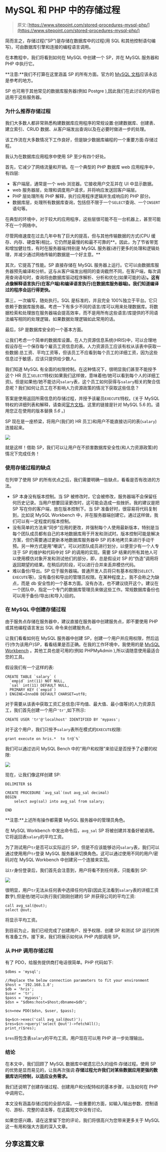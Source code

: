 # MySQL 和 PHP 中的存储过程

> 原文:[https://www.sitepoint.com/stored-procedures-mysql-php/](https://www.sitepoint.com/stored-procedures-mysql-php/)

简而言之，存储过程(“SP”)是存储在数据库中的过程(用 SQL 和其他控制语句编写)，可由数据库引擎和连接的编程语言调用。

在本教程中，我们将看到如何在 MySQL 中创建一个 SP，并在 MySQL 服务器和 PHP 中执行它。

**注意:**我们不打算在这里涵盖 SP 的所有方面。官方的 [MySQL 文档](http://dev.mysql.com/doc/refman/5.7/en/create-procedure.html)应该永远是参考的地方。

SP 也可用于其他常见的数据库服务器(例如 Postgre ),因此我们在此讨论的内容也适用于这些服务器。

### 为什么推荐存储过程

我们大多数人都非常熟悉构建数据库应用程序的常规设置:创建数据库、创建表、建立索引、CRUD 数据、从客户端发出查询以及在必要时做进一步的处理。

该工作流在大多数情况下工作良好，但是缺少数据库编程的一个重要方面:存储过程。

我认为在数据库应用程序中使用 SP 至少有四个好处。

首先，它减少了网络流量和开销。在一个典型的 PHP 数据库 web 应用程序中，有四层:

*   客户端层，通常是一个 web 浏览器。它接收用户交互并在 UI 中显示数据。
*   web 服务器层，处理和调度用户请求，并将响应发送回客户端层。
*   PHP 层处理所有 PHP 解释，执行应用程序逻辑并生成响应的 PHP 部分。
*   数据库层，处理所有数据库查询，包括但不限于一个`SELECT`查询、一个`INSERT`语句等。

在典型的环境中，对于较大的应用程序，这些层很可能不在一台机器上，甚至可能不在一个网络中。

尽管网络速度在过去几年中有了巨大的提高，但与其他传输数据的方式(CPU 缓存、内存、硬盘等)相比，它仍然是最慢的和最不可靠的**。因此，为了节省带宽和增加健壮性，有时在服务器端(特别是 MySQL 服务器)进行更多的处理和逻辑处理，并减少通过网络传输的数据是一个好主意。**

其次，它提高了性能。SP 直接存储在 MySQL 服务器上运行。它可以由数据库服务器预先编译和分析。这与从客户端发出相同的查询截然不同，在客户端，每次调用查询语句时，查询将由数据库驱动程序解析、分析和优化(如果可能的话)**。这有点像解释语言执行(在客户端)和编译语言执行(在数据库服务器端)。我们知道编译过的程序会运行得更快。**

第三，一次编写，随处执行。SQL 是标准的，并且完全 100%独立于平台。它只依赖于数据库服务器。考虑一下有多少不同的语言/库可以用来处理数据库。将数据检索和处理放在服务器端会提高效率，而不是用所有这些语言/库提供的不同语法编写相同的处理逻辑，如果数据处理逻辑如此常用的话。

最后，SP 是数据库安全的一个基本方面。

让我们考虑一个简单的数据库设置。在人力资源信息系统(HRIS)中，可以合理地假设存在一个保存每个雇员工资信息的表。人力资源员工应该有权从该表中获取一些数据:总工资、平均工资等，但该员工不应看到每个员工的详细工资，因为这些信息过于敏感，应该只提供给少数人。

我们知道 MySQL 有全面的权限控制。在这种情况下，很明显我们甚至不能授予这个 HR 员工`SELECT`特权(如果我们这样做，意味着他/她可以看到每个人的详细工资)。但是如果他/她不能访问`salary`表，这个员工如何获得与`salary`相关的聚合信息呢？我们如何让员工在不影响人力资源政策的情况下获取这些信息？

答案是使用返回所需信息的存储过程，并授予该雇员`EXECUTE`特权。(关于 MySQL 特权的详细列表和解释，请查阅[官方文档](http://dev.mysql.com/doc/refman/5.6/en/privileges-provided.html)。这里的链接是针对 MySQL 5.6 的。请用您正在使用的版本替换 *5.6* 。)

SP 现在是一座桥梁，将用户(我们的 HR 员工)和用户不能直接访问的表(`salary`)连接起来。

![](../Images/3827b0883200b33329a17609a22f19e5.png)

就是这样！借助 SP，我们可以让用户在不损害数据库安全性(和人力资源政策)的情况下完成任务！

### 使用存储过程的缺点

在列举了使用 SP 的所有优点之后，我们需要明确一些缺点，看看是否有改进的方法。

*   SP 本身没有版本控制。当 SP 被修改时，它会被修改，服务器端不会保留任何历史记录。当用户想要回滚更改时，这可能会造成一些挫折。我的建议是把 SP 写在你的客户端，放在版本控制下。当 SP 准备好时，很容易将代码复制到，比如说 MySQL Workbench 中，并在服务器端创建它。通过这样做，我们可以有一定程度的版本控制。
*   没有简单的方法来“同步”应用的更改，并强制每个人使用最新版本，特别是当每个团队成员都有自己的本地数据库用于开发和测试时。版本控制可能是解决方案，但仍需要通过更新本地数据库服务器中 SP 的本地拷贝来进行手动干预。另一种方式是用“嘲讽”。可以对团队成员进行划分，以便至少有一个人专注于 SP 的维护和代码中对 SP 的调用的实现。需要 SP 结果的所有其他人可以使用模仿对象开发和测试他们的部分，即，总是假设对 SP 的“伪造”调用将返回期望的结果。在稍后的阶段，可以进行合并来丢弃模仿代码。
*   难以备份/导出。SP 位于服务器端。普通开发人员将只有基本权限(`SELECT`、`EXECUTE`等)，没有备份和导出的管理员权限。在某种程度上，我不会称之为缺点，而是 db 安全性的一个基本方面。没有办法，也不建议绕开这个。建议在一个团队中，指定一个专门的数据库管理员来做这些工作。常规数据库备份也可以用于备份/导出(和导入)目的。

### 在 MySQL 中创建存储过程

由于服务点存储在服务器中，建议直接在服务器中创建服务点，即不要使用 PHP 或其他编程语言发出 SQL 命令来创建服务点。

让我们看看如何在 MySQL 服务器中创建 SP，创建一个用户并应用权限，然后运行(作为该用户)SP，看看结果是否正确。在我的工作环境中，我使用的是 [MySQL Workbench](http://dev.mysql.com/downloads/tools/workbench) 。其他工具也是可用的(例如 PHPMyAdmin ),所以请随意使用最适合您的工具。

假设我们有一个这样的表:

```
CREATE TABLE `salary` (
  `empid` int(11) NOT NULL,
  `sal` int(11) DEFAULT NULL,
  PRIMARY KEY (`empid`)
) ENGINE=InnoDB DEFAULT CHARSET=utf8;
```

对于需要从该表中获取工资汇总信息(平均值、最大值、最小值等)的人力资源员工，我们首先创建一个用户`'tr'`,如下所示:

```
CREATE USER 'tr'@'localhost' IDENTIFIED BY 'mypass';
```

对于这个用户，我们只授予`salary`表所在模式的`EXECUTE`权限:

```
grant execute on hris.*  to tr@`%`
```

我们可以通过访问 MySQL Bench 中的“用户和权限”来验证是否授予了必要的权限:

![](../Images/73ab32090d7bd3b76e4f4934d0c68702.png)

现在，让我们像这样创建 SP:

```
DELIMITER $$

CREATE PROCEDURE `avg_sal`(out avg_sal decimal)
BEGIN
    select avg(sal) into avg_sal from salary;

END
```

**注意:**上述所有操作都需要 MySQL 服务器中的管理员角色。

在 MySQL Workbench 中发出命令后，`avg_sal` SP 将被创建并准备好被调用。它将返回表`salary`的平均工资。

为了测试用户`tr`是否可以实际运行 SP，但是不应该能够访问`salary`表，我们可以通过使用用户`tr`登录 MySQL 服务器来切换角色。这可以通过使用不同的用户/密码对在 MySQL Workbench 中创建另一个连接来实现。

以`tr`身份登录后，我们首先会注意到，用户将看不到任何表，只能看到 SP:

![](../Images/2e1f3bfb39faaf5a9305f0c777880032.png)

很明显，用户`tr`无法从任何表中选择任何内容(因此无法看到`salary`表的详细工资数字),但是他/她可以执行我们刚刚创建的 SP 并获得公司的平均工资:

```
call avg_sal(@out);
select @out;
```

将显示平均工资。

到目前为止，我们已经完成了创建用户、授予权限、创建 SP 和测试 SP 运行的所有准备工作。接下来，我们将展示如何从 PHP 内部调用 SP。

### 从 PHP 调用存储过程

有了 PDO，给服务提供商打电话很简单。PHP 代码如下:

```
$dbms = 'mysql';

//Replace the below connection parameters to fit your environment
$host = '192.168.1.8'; 
$db = 'hris';
$user = 'tr';
$pass = 'mypass';
$dsn = "$dbms:host=$host;dbname=$db";

$cn=new PDO($dsn, $user, $pass);

$q=$cn->exec('call avg_sal(@out)');
$res=$cn->query('select @out')->fetchAll();
print_r($res);
```

`$res`将包含表`salary`的平均工资。用户现在可以用 PHP 进一步处理输出。

### 结论

在本文中，我们回顾了 MySQL 数据库中被遗忘已久的组件:存储过程。使用 SP 的优势是显而易见的，让我再次强调:**存储过程允许我们对某些数据应用更强的数据库访问控制，以适应业务需求。**

我们还说明了创建存储过程、创建用户和分配特权的基本步骤，以及如何在 PHP 中调用它。

本文没有涵盖存储过程的全部内容。一些重要的方面，如输入/输出参数、控制语句、游标、完整的语法等，在这篇短文中没有讨论。

如果您感兴趣，请在这里留下您的评论，我们将很高兴为您带来更多关于 MySQL 这一有用和强大方面的深入文章。

## 分享这篇文章